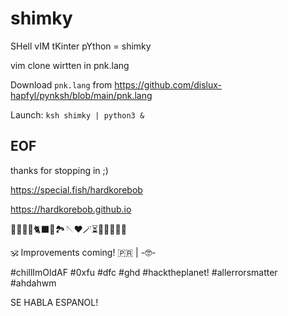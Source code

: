 # shimky

SHell vIM tKinter pYthon = shimky

vim clone wirtten in pnk.lang

Download `pnk.lang` from https://github.com/dislux-hapfyl/pynksh/blob/main/pnk.lang

Launch: `ksh shimky | python3 &`

## EOF

thanks for stopping in ;)

https://special.fish/hardkorebob

https://hardkorebob.github.io


🐡🐧🐍🐚🐈‍⬛🦤🏞🪡♥️🪄⏳️🎲🎯🧩🏅🎉

🕉 Improvements coming! 🇵🇷 | -🤓-

#chillImOldAF #0xfu #dfc #ghd #hacktheplanet! #allerrorsmatter #ahdahwm

SE HABLA ESPANOL!
